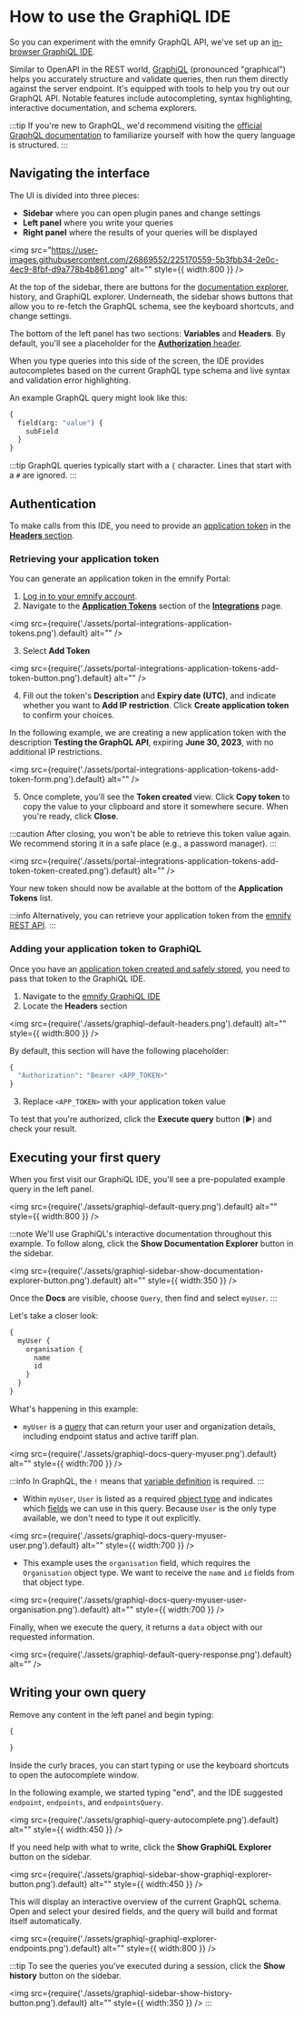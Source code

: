 # How to use the GraphiQL IDE

So you can experiment with the emnify GraphQL API, we've set up an [in-browser GraphiQL IDE](https://graphql-playground.emnify.net/). 

Similar to OpenAPI in the REST world, [GraphiQL](https://github.com/graphql/graphiql) (pronounced "graphical") helps you accurately structure and validate queries, then run them directly against the server endpoint.
It's equipped with tools to help you try out our GraphQL API.
Notable features include autocompleting, syntax highlighting, interactive documentation, and schema explorers.

:::tip
If you're new to GraphQL, we'd recommend visiting the [official GraphQL documentation](https://graphql.org/learn/) to familiarize yourself with how the query language is structured.
:::

## Navigating the interface

The UI is divided into three pieces:

- **Sidebar** where you can open plugin panes and change settings
- **Left panel** where you write your queries
- **Right panel** where the results of your queries will be displayed

<!-- Same screenshot as the graphql-playground README -->
<img
  src="https://user-images.githubusercontent.com/26869552/225170559-5b3fbb34-2e0c-4ec9-8fbf-d9a778b4b861.png"
  alt=""
  style={{ width:800 }}
/>

At the top of the sidebar, there are buttons for the [documentation explorer](#documentation-explorer), history, and GraphiQL explorer. 
Underneath, the sidebar shows buttons that allow you to re-fetch the GraphQL schema, see the keyboard shortcuts, and change settings.

The bottom of the left panel has two sections: **Variables** and **Headers**.
By default, you'll see a placeholder for the [**Authorization** header](#authentication).

When you type queries into this side of the screen, the IDE provides autocompletes based on the current GraphQL type schema and live syntax and validation error highlighting.

An example GraphQL query might look like this:

```graphql
{
  field(arg: "value") {
    subField
  }
}
```

:::tip
GraphQL queries typically start with a `{` character. 
Lines that start with a `#` are ignored.
:::

## Authentication

To make calls from this IDE, you need to provide an [application token](#retrieving-your-application-token) in the [**Headers** section](#adding-your-application-token-to-graphiql).

### Retrieving your application token

You can generate an application token in the emnify Portal:

1. [Log in to your emnify account](https://portal.emnify.com/sign).
2. Navigate to the [**Application Tokens**](https://portal.emnify.com/integrations#application-tokens) section of the [**Integrations**](https://portal.emnify.com/integrations) page.

<img
  src={require('./assets/portal-integrations-application-tokens.png').default}
  alt=""
/>

3. Select **Add Token**

<img
  src={require('./assets/portal-integrations-application-tokens-add-token-button.png').default}
  alt=""
/>

4. Fill out the token's **Description** and **Expiry date (UTC)**, and indicate whether you want to **Add IP restriction**. 
Click **Create application token** to confirm your choices.

In the following example, we are creating a new application token with the description **Testing the GraphQL API**, expiring **June 30, 2023**, with no additional IP restrictions.

<img
  src={require('./assets/portal-integrations-application-tokens-add-token-form.png').default}
  alt=""
/>

5. Once complete, you'll see the **Token created** view.
Click **Copy token** to copy the value to your clipboard and store it somewhere secure.
When you're ready, click **Close**.

:::caution
After closing, you won't be able to retrieve this token value again.
We recommend storing it in a safe place (e.g., a password manager).
:::

<img
  src={require('./assets/portal-integrations-application-tokens-add-token-token-created.png').default}
  alt=""
/>

Your new token should now be available at the bottom of the **Application Tokens** list.

:::info
Alternatively, you can retrieve your application token from the [emnify REST API](/rest-api/authentication#authenticate-with-an-application-token).
:::

### Adding your application token to GraphiQL

Once you have an [application token created and safely stored](#retrieving-your-application-token), you need to pass that token to the GraphiQL IDE.

1. Navigate to the [emnify GraphiQL IDE](https://graphql-playground.emnify.net/)
2. Locate the **Headers** section 

<img
  src={require('./assets/graphiql-default-headers.png').default}
  alt=""
  style={{ width:800 }}
/>

By default, this section will have the following placeholder:

```graphql
{
  "Authorization": "Bearer <APP_TOKEN>"
}
```

3. Replace `<APP_TOKEN>` with your application token value

To test that you're authorized, click the **Execute query** button (▶️) and check your result.

## Executing your first query

When you first visit our GraphiQL IDE, you'll see a pre-populated example query in the left panel.

<img
  src={require('./assets/graphiql-default-query.png').default}
  alt=""
  style={{ width:800 }}
/>

:::note
We'll use GraphiQL's interactive documentation throughout this example. 
To follow along, click the **Show Documentation Explorer** button in the sidebar.

<img
  src={require('./assets/graphiql-sidebar-show-documentation-explorer-button.png').default}
  alt=""
  style={{ width:350 }}
/>

Once the **Docs** are visible, choose `Query`, then find and select `myUser`.
:::

Let's take a closer look:

```graphql
{
  myUser {
    organisation {
      name
      id
    }
  }
}
```

What's happening in this example:
- `myUser` is a [query](https://graphql.org/learn/queries/) that can return your user and organization details, including endpoint status and active tariff plan.

<img
  src={require('./assets/graphiql-docs-query-myuser.png').default}
  alt=""
  style={{ width:700 }}
/>

:::info
In GraphQL, the `!` means that [variable definition](https://graphql.org/learn/queries/#variable-definitions) is required.
:::

- Within `myUser`, `User` is listed as a required [object type](https://graphql.org/learn/schema/#object-types-and-fields) and indicates which [fields](https://graphql.org/learn/queries/#fields) we can use in this query. 
Because `User` is the only type available, we don't need to type it out explicitly.

<img
  src={require('./assets/graphiql-docs-query-myuser-user.png').default}
  alt=""
  style={{ width:700 }}
/>

- This example uses the `organisation` field, which requires the `Organisation` object type. 
We want to receive the `name` and `id` fields from that object type.

<img
  src={require('./assets/graphiql-docs-query-myuser-user-organisation.png').default}
  alt=""
  style={{ width:700 }}
/>

Finally, when we execute the query, it returns a `data` object with our requested information.

<img
  src={require('./assets/graphiql-default-query-response.png').default}
  alt=""
/>

## Writing your own query

Remove any content in the left panel and begin typing:

```graphql
{

}
```

Inside the curly braces, you can start typing or use the keyboard shortcuts to open the autocomplete window.

In the following example, we started typing "end", and the IDE suggested `endpoint`, `endpoints`, and `endpointsQuery`.

<img
  src={require('./assets/graphiql-query-autocomplete.png').default}
  alt=""
  style={{ width:450 }}
/>

If you need help with what to write, click the **Show GraphiQL Explorer** button on the sidebar.

<img
  src={require('./assets/graphiql-sidebar-show-graphiql-explorer-button.png').default}
  alt=""
  style={{ width:450 }}
/>

This will display an interactive overview of the current GraphQL schema.
Open and select your desired fields, and the query will build and format itself automatically.

<img
  src={require('./assets/graphiql-graphiql-explorer-endpoints.png').default}
  alt=""
  style={{ width:800 }}
/>

:::tip
To see the queries you've executed during a session, click the **Show history** button on the sidebar.

<img
  src={require('./assets/graphiql-sidebar-show-history-button.png').default}
  alt=""
  style={{ width:350 }}
/>
:::
